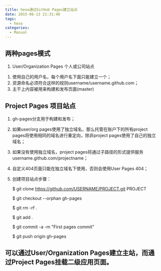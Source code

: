 ```yaml
---
title: hexo通过GitHub Pages建立站点
date: 2015-06-13 21:31:40
tags:
  - hexo
categories:
  - Manual
---
```

## 两种pages模式

1. User/Organization Pages 个人或公司站点
1) 使用自己的用户名，每个用户名下面只能建立一个；
2) 资源命名必须符合这样的规则username/username.github.com；
3) 主干上内容被用来构建和发布页面(master)

## Project Pages 项目站点
1) gh-pages分支用于构建和发布；
2) 如果user/org pages使用了独立域名，那么托管在账户下的所有project pages将使用相同的域名进行重定向，除非project pages使用了自己的独立域名；
3) 如果没有使用独立域名，project pages将通过子路径的形式提供服务username.github.com/projectname；
4) 自定义404页面只能在独立域名下使用，否则会使用User Pages 404；
5) 创建项目站点步骤：

	$ git clone https://github.com/USERNAME/PROJECT.git PROJECT

	$ git checkout --orphan gh-pages

	$ git rm -rf .
	
	$ git add .

	$ git commit -a -m "First pages commit"

	$ git push origin gh-pages

## 可以通过User/Organization Pages建立主站，而通过Project Pages挂载二级应用页面。